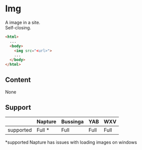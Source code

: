# Img
A image in a site.\
Self-closing.

```html
<html>
  ...
  <body>
    <img src="<url>">
    ...
  </body>
</html>
```

## Content
None

## Support

|           | Napture | Bussinga | YAB  | WXV  |
| --------- | ------- | -------- | ---- | ---- |
| supported | Full *  | Full     | Full | Full |

*supported Napture has issues with loading images on windows